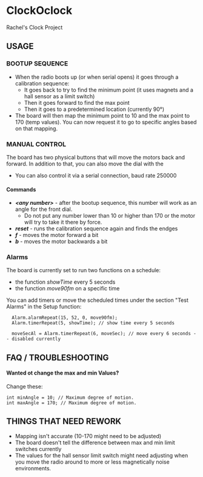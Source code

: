 # ClockOclock
Rachel's Clock Project


## USAGE

### BOOTUP SEQUENCE
* When the radio boots up (or when serial opens) it goes through a calibration sequence:
  * It goes back to try to find the minimum point (it uses magnets and a hall sensor as a limit switch)
  * Then it goes forward to find the max point
  * Then it goes to a predetermined location (currently 90°)
* The board will then map the minimum point to 10 and the max point to 170 (temp values). You can now request it to go to specific angles based on that mapping. 


### MANUAL CONTROL
The board has two physical buttons that will move the motors back and forward. In addition to that, you can also move the dial with the 
* You can also control it via a serial connection, baud rate 250000
#### Commands
* **_\<any number\>_** - after the bootup sequence, this number will work as an angle for the front dial. 
  * Do not put any number lower than 10 or higher than 170 or the motor will try to take it there by force. 
* **_reset_** - runs the calibration sequence again and finds the endges 
* **_f_** - moves the motor forward a bit
* **_b_** - moves the motor backwards a bit

### Alarms
The board is currently set to run two functions on a schedule:
* the function _showTime_ every 5 seconds 
* the function _move90fm_ on a specific time

You can add timers or move the scheduled times under the section "Test Alarms" in the Setup function:
```
  Alarm.alarmRepeat(15, 52, 0, move90fm);
  Alarm.timerRepeat(5, showTime); // show time every 5 seconds

  moveSecAl = Alarm.timerRepeat(6, moveSec); // move every 6 seconds -- disabled currently 
```


## FAQ / TROUBLESHOOTING
#### Wanted ot change the max and min Values?
Change these:
```
int minAngle = 10; // Maximum degree of motion.
int maxAngle = 170; // Maximum degree of motion.
```

## THINGS THAT NEED REWORK
* Mapping isn't accurate (10-170 might need to be adjusted) 
* The board doesn't tell the difference between max and min limit switches currently
* The values for the hall sensor limit switch might need adjusting when you move the radio around to more or less magnetically noise environments. 
